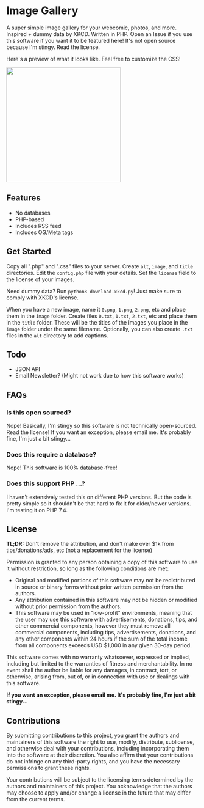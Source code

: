 # Image Gallery

A super simple image gallery for your webcomic, photos, and more. Inspired + dummy data by XKCD. Written in PHP. Open an Issue if you use this software if you want it to be featured here! It's not open source because I'm stingy. Read the license.

Here's a preview of what it looks like. Feel free to customize the CSS!

<img src="https://github.com/fakerybakery/imagegallery/assets/76186054/6d221709-a0c8-4e3c-8ff5-7850476382d5" width="300">

## Features

* No databases
* PHP-based
* Includes RSS feed
* Includes OG/Meta tags

## Get Started

Copy all ".php" and ".css" files to your server. Create `alt`, `image`, and `title` directories. Edit the `config.php` file with your details. Set the `license` field to the license of your images.

Need dummy data? Run `python3 download-xkcd.py`! Just make sure to comply with XKCD's license.

When you have a new image, name it `0.png`, `1.png`, `2.png`, etc and place them in the `image` folder. Create files `0.txt`, `1.txt`, `2.txt`, etc and place them in the `title` folder. These will be the titles of the images you place in the `image` folder under the same filename. Optionally, you can also create `.txt` files in the `alt` directory to add captions.

## Todo

* JSON API
* Email Newsletter? (Might not work due to how this software works)

## FAQs

### Is this open sourced?

Nope! Basically, I'm stingy so this software is not technically open-sourced. Read the license! If you want an exception, please email me. It's probably fine, I'm just a bit stingy...

### Does this require a database?

Nope! This software is 100% database-free!

### Does this support PHP ...?

I haven't extensively tested this on different PHP versions. But the code is pretty simple so it shouldn't be that hard to fix it for older/newer versions. I'm testing it on PHP 7.4.

## License

**TL;DR:** Don't remove the attribution, and don't make over $1k from tips/donations/ads, etc (not a replacement for the license)

Permission is granted to any person obtaining a copy of this software to use it without restriction, so long as the following conditions are met:

* Original and modified portions of this software may not be redistributed in source or binary forms without prior written permission from the authors.
* Any attribution contained in this software may not be hidden or modified without prior permission from the authors.
* This software may be used in "low-profit" environments, meaning that the user may use this software with advertisements, donations, tips, and other commercial components, however they must remove all commercial components, including tips, advertisements, donations, and any other components within 24 hours if the sum of the total income from all components exceeds USD $1,000 in any given 30-day period.

This software comes with no warranty whatsoever, expressed or implied, including but limited to the warranties of fitness and merchantability. In no event shall the author be liable for any damages, in contract, tort, or otherwise, arising from, out of, or in connection with use or dealings with this software.

**If you want an exception, please email me. It's probably fine, I'm just a bit stingy...**

## Contributions

By submitting contributions to this project, you grant the authors and maintainers of this software the right to use, modify, distribute, sublicense, and otherwise deal with your contributions, including incorporating them into the software at their discretion. You also affirm that your contributions do not infringe on any third-party rights, and you have the necessary permissions to grant these rights.

Your contributions will be subject to the licensing terms determined by the authors and maintainers of this project. You acknowledge that the authors may choose to apply and/or change a license in the future that may differ from the current terms.
